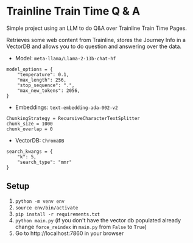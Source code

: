 # Trainline Train Time Q & A
Simple project using an LLM to do Q&A over Trainline Train Time Pages.

Retrieves some web content from Trainline, stores the Journey Info in a VectorDB and allows you to do question and answering over the data.

- Model: `meta-llama/Llama-2-13b-chat-hf`
```
model_options = {
    "temperature": 0.1,
    "max_length": 256,
    "stop_sequence": ".",
    "max_new_tokens": 2056,
}
```
- Embeddings: `text-embedding-ada-002-v2`
```
ChunkingStrategy = RecursiveCharacterTextSplitter
chunk_size = 1000
chunk_overlap = 0
```
- VectorDB: `ChromaDB`
```
search_kwargs = {
    "k": 5,
    "search_type": "mmr"
}
```

## Setup
1. `python -m venv env`
2. `source env/bin/activate`
3. `pip install -r requirements.txt`
4. `python main.py` (if you don't have the vector db populated already change `force_reindex` in `main.py` from `False` to `True`)
5. Go to http://localhost:7860 in your browser
